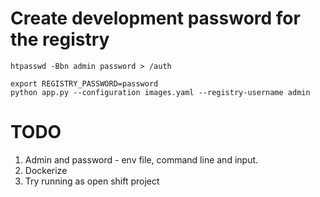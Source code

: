 # Create development password for the registry

```
htpasswd -Bbn admin password > /auth

```

```
export REGISTRY_PASSWORD=password
python app.py --configuration images.yaml --registry-username admin
```

# TODO
1. Admin and password - env file, command line and input.
2. Dockerize
3. Try running as open shift project